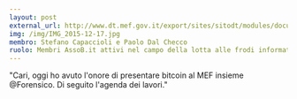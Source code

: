 ```yaml
---
layout: post
external_url: http://www.dt.mef.gov.it/export/sites/sitodt/modules/documenti_it/antifrode_mezzi_pagamento/antifrode_mezzi_pagamento/Agenda_GIPAF_17dicembre_2015.pdf
img: /img/IMG_2015-12-17.jpg
membro: Stefano Capaccioli e Paolo Dal Checco
ruolo: Membri AssoB.it attivi nel campo della lotta alle frodi informatiche
---
```


"Cari, oggi ho avuto l'onore di presentare bitcoin al MEF insieme @Forensico. Di seguito l'agenda dei lavori."
